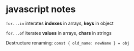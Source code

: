 # javascript notes

`for...in` interates **indexes** in arrays, **keys** in object

`for...of` iterates **values** in arrays, **chars** in strings

Destructure renaming: `const { old_name: newName } = obj`
